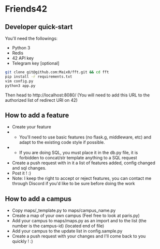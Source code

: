 # Friends42

## Developer quick-start

You'll need the followings:

* Python 3
* Redis
* 42 API key
* Telegram key [optional]

```bash
git clone git@github.com:Maix0/fft.git && cd fft
pip install -r requirements.txt
vim config.py
python3 app.py
```

Then head to http://localhost:8080/
(You will need to add this URL to the authorized list of redirect URI on 42)

## How to add a feature

* Create your feature
*
	- You'll need to use basic features (no flask.g, middleware, etc) and adapt to the existing code style if possible.
*
	- If you are doing SQL, you must place it in the db.py file, it is forbidden to concat/str template anything to a
	  SQL request
* Create a push request with in it a list of features added, config changed and sql changes.
* Post it ! :)
* Note: I keep the right to accept or reject features, you can contact me through Discord if you'd like to be sure
  before doing the work

## How to add a campus

* Copy maps/_template.py to maps/campus_name.py
* Create a map of your own campus (Feel free to look at paris.py)
* Add your campus to maps/maps.py as an import and to the list (the number is the campus-id) (located end of file)
* Add your campus to the update list in config.sample.py
* Create a push request with your changes and I'll come back to you quickly ! :)
